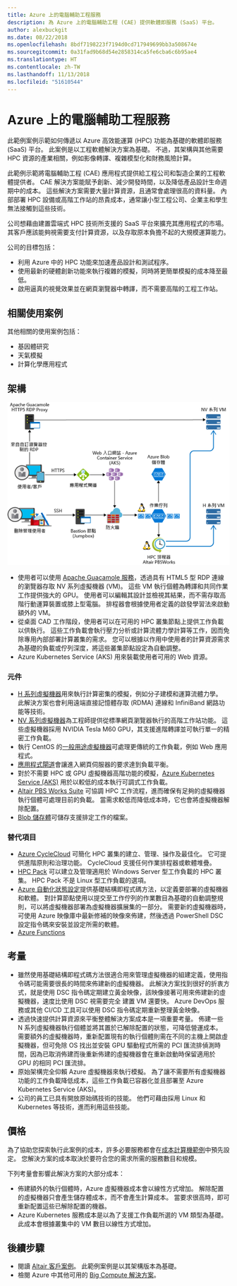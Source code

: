 ```yaml
---
title: Azure 上的電腦輔助工程服務
description: 為 Azure 上的電腦輔助工程 (CAE) 提供軟體即服務 (SaaS) 平台。
author: alexbuckgit
ms.date: 08/22/2018
ms.openlocfilehash: 8bdf7198223f7194d0cd717949699bb3a508674e
ms.sourcegitcommit: 0a31fad9b68d54e2858314ca5fe6cba6c6b95ae4
ms.translationtype: HT
ms.contentlocale: zh-TW
ms.lasthandoff: 11/13/2018
ms.locfileid: "51610544"
---
```

# <a name="a-computer-aided-engineering-service-on-azure"></a>Azure 上的電腦輔助工程服務

此範例案例示範如何傳遞以 Azure 高效能運算 (HPC) 功能為基礎的軟體即服務 (SaaS) 平台。 此案例是以工程軟體解決方案為基礎。 不過，其架構與其他需要 HPC 資源的產業相關，例如影像轉譯、複雜模型化和財務風險計算。

此範例示範將電腦輔助工程 (CAE) 應用程式提供給工程公司和製造企業的工程軟體提供者。 CAE 解決方案能賦予創新、減少開發時間，以及降低產品設計生命週期中的成本。 這些解決方案需要大量計算資源，且通常會處理很高的資料量。 內部部署 HPC 設備或高階工作站的昂貴成本，通常讓小型工程公司、企業主和學生無法接觸到這些技術。

公司想藉由建置雲端式 HPC 技術所支援的 SaaS 平台來擴充其應用程式的市場。 其客戶應該能夠視需要支付計算資源，以及存取原本負擔不起的大規模運算能力。

公司的目標包括：

* 利用 Azure 中的 HPC 功能來加速產品設計和測試程序。
* 使用最新的硬體創新功能來執行複雜的模擬，同時將更簡單模擬的成本降至最低。
* 啟用逼真的視覺效果並在網頁瀏覽器中轉譯，而不需要高階的工程工作站。

## <a name="relevant-use-cases"></a>相關使用案例

其他相關的使用案例包括：

* 基因體研究
* 天氣模擬
* 計算化學應用程式

## <a name="architecture"></a>架構

![啟用 HPC 功能的 SaaS 解決方案架構][architecture]

* 使用者可以使用 [Apache Guacamole 服務](https://guacamole.apache.org/)，透過具有 HTML5 型 RDP 連線的瀏覽器存取 NV 系列虛擬機器 (VM)。 這些 VM 執行個體為轉譯和共同作業工作提供強大的 GPU。 使用者可以編輯其設計並檢視其結果，而不需存取高階行動運算裝置或膝上型電腦。 排程器會根據使用者定義的啟發學習法來啟動額外的 VM。
* 從桌面 CAD 工作階段，使用者可以在可用的 HPC 叢集節點上提供工作負載以供執行。 這些工作負載會執行壓力分析或計算流體力學計算等工作，因而免除專用內部部署計算叢集的需求。 您可以根據以作用中使用者的計算資源需求為基礎的負載或佇列深度，將這些叢集節點設定為自動調整。
* Azure Kubernetes Service (AKS) 用來裝載使用者可用的 Web 資源。

### <a name="components"></a>元件

* [H 系列虛擬機器](/azure/virtual-machines/linux/sizes-hpc)用來執行計算密集的模擬，例如分子建模和運算流體力學。 此解決方案也會利用遠端直接記憶體存取 (RDMA) 連線和 InfiniBand 網路功能等技術。
* [NV 系列虛擬機器](/azure/virtual-machines/windows/sizes-gpu)為工程師提供從標準網頁瀏覽器執行的高階工作站功能。 這些虛擬機器採用 NVIDIA Tesla M60 GPU，其支援進階轉譯並可執行單一的精密工作負載。
* 執行 CentOS 的[一般用途虛擬機器](/azure/virtual-machines/linux/sizes-general)可處理更傳統的工作負載，例如 Web 應用程式。
* [應用程式閘道](/azure/application-gateway/overview)會讓進入網頁伺服器的要求達到負載平衡。
* 對於不需要 HPC 或 GPU 虛擬機器高階功能的模擬，[Azure Kubernetes Service (AKS)](/azure/aks/intro-kubernetes) 用於以較低的成本執行可調式工作負載。
* [Altair PBS Works Suite](https://www.pbsworks.com/PBSProduct.aspx?n=PBS-Works-Suite&c=Overview-and-Capabilities) 可協調 HPC 工作流程，進而確保有足夠的虛擬機器執行個體可處理目前的負載。 當需求較低而降低成本時，它也會將虛擬機器解除配置。
* [Blob 儲存體](/azure/storage/blobs/storage-blobs-introduction)可儲存支援排定工作的檔案。 

### <a name="alternatives"></a>替代項目

* [Azure CycleCloud](/azure/cyclecloud/overview) 可簡化 HPC 叢集的建立、管理、操作及最佳化。 它可提供進階原則和治理功能。 CycleCloud 支援任何作業排程器或軟體堆疊。
* [HPC Pack](/azure/virtual-machines/windows/hpcpack-cluster-options) 可以建立及管理適用於 Windows Server 型工作負載的 HPC 叢集。 HPC Pack 不是 Linux 型工作負載的選項。
* [Azure 自動化狀態設定](/azure/automation/automation-dsc-overview)提供基礎結構即程式碼方法，以定義要部署的虛擬機器和軟體。 對計算節點使用以提交至工作佇列的作業數目為基礎的自動調整規則，可以將虛擬機器部署為虛擬機器擴展集的一部分。 需要新的虛擬機器時，可使用 Azure 映像庫中最新修補的映像來佈建，然後透過 PowerShell DSC 設定指令碼來安裝並設定所需的軟體。
* [Azure Functions](/azure/azure-functions/functions-overview)

## <a name="considerations"></a>考量

* 雖然使用基礎結構即程式碼方法很適合用來管理虛擬機器的組建定義，使用指令碼可能需要很長的時間來佈建新的虛擬機器。 此解決方案找到很好的折衷方式，就是使用 DSC 指令碼定期建立黃金映像，該映像接著可用來佈建新的虛擬機器，速度比使用 DSC 視需要完全 建置 VM 還要快。 Azure DevOps 服務或其他 CI/CD 工具可以使用 DSC 指令碼定期重新整理黃金映像。
* 透過快速提供計算資源來平衡整體解決方案成本是一項重要考量。 佈建一些 N 系列虛擬機器執行個體並將其置於已解除配置的狀態，可降低營運成本。 需要額外的虛擬機器時，重新配置現有的執行個體則需在不同的主機上開啟虛擬機器，但可免除 OS 找出並安裝 GPU 驅動程式所需的 PCI 匯流排偵測時間，因為已取消佈建而後重新佈建的虛擬機器會在重新啟動時保留適用於 GPU 的相同 PCI 匯流排。
* 原始架構完全仰賴 Azure 虛擬機器來執行模擬。 為了讓不需要所有虛擬機器功能的工作負載降低成本，這些工作負載已容器化並且部署至 Azure Kubernetes Service (AKS)。
* 公司的員工已具有開放原始碼技術的技能。 他們可藉由採用 Linux 和 Kubernetes 等技術，進而利用這些技能。 

## <a name="pricing"></a>價格

為了協助您探索執行此案例的成本，許多必要服務都會在[成本計算機範例][calculator]中預先設定。 您解決方案的成本取決於要符合您的需求所需的服務數目和規模。

下列考量會影響此解決方案的大部分成本：
* 佈建額外的執行個體時，Azure 虛擬機器成本會以線性方式增加。 解除配置的虛擬機器只會產生儲存體成本，而不會產生計算成本。 當要求很高時，即可重新配置這些已解除配置的機器。
* Azure Kubernetes 服務成本是以為了支援工作負載所選的 VM 類型為基礎。 此成本會根據叢集中的 VM 數目以線性方式增加。

## <a name="next-steps"></a>後續步驟

* 閱讀 [Altair 客戶案例][source-document]。 此範例案例是以其架構版本為基礎。
* 檢閱 Azure 中其他可用的 [Big Compute 解決方案](https://azure.microsoft.com/solutions/big-compute)。

<!-- links -->
[architecture]: ./media/architecture-hpc-saas.png
[source-document]: https://customers.microsoft.com/story/altair-manufacturing-azure
[calculator]: https://azure.com/e/3cb9ccdc893f41ffbcdb00c328178ccf
